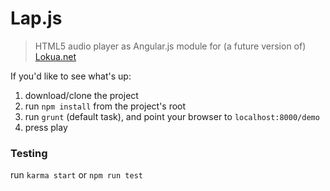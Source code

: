# Lap.js

> HTML5 audio player as Angular.js module for (a future version of) [Lokua.net][0]

If you'd like to see what's up:

1. download/clone the project
2. run `npm install` from the project's root
3. run `grunt` (default task), and point your browser to `localhost:8000/demo`
4. press play

### Testing

run `karma start` or `npm run test`

[0]: http://lokua.net